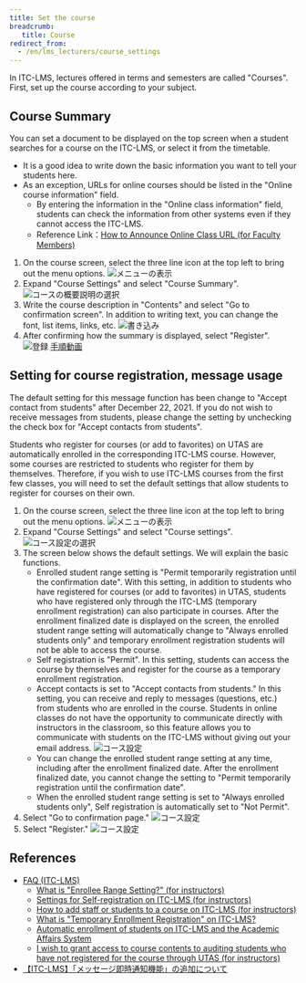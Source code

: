 ```yaml
---
title: Set the course
breadcrumb:
   title: Course
redirect_from:
  - /en/lms_lecturers/course_settings
---
```

In ITC-LMS, lectures offered in terms and semesters are called "Courses". First, set up the course according to your subject.

## Course Summary

You can set a document to be displayed on the top screen when a student searches for a course on the ITC-LMS, or select it from the timetable.

* It is a good idea to write down the basic information you want to tell your students here.
* As an exception, URLs for online courses should be listed in the "Online course information" field.
  * By entering the information in the "Online class information" field, students can check the information from other systems even if they cannot access the ITC-LMS.
  * Reference Link：[How to Announce Online Class URL (for Faculty Members)](/faculty_members/url#use-online-class-info-in-general)

1. On the course screen, select the three line icon at the top left to bring out the menu options.
![メニューの表示](../cs1.png)
2. Expand "Course Settings" and select "Course Summary".
![コースの概要説明の選択](cs2.png)
3. Write the course description in "Contents" and select "Go to confirmation screen". In addition to writing text, you can change the font, list items, links, etc.
![書き込み](cs3.png)
4. After confirming how the summary is displayed, select "Register".
![登録](cs4.png)
[手順動画](https://youtu.be/Sdqtw2m1j48)

## Setting for course registration, message usage

<div class="box">The default setting for this message function has been change to "Accept contact from students" after December 22, 2021. If you do not wish to receive messages from students, please change the setting by unchecking the check box for "Accept contacts from students".</div>

Students who register for courses (or add to favorites) on UTAS are automatically enrolled in the corresponding ITC-LMS course. However, some courses are restricted to students who register for them by themselves. Therefore, if you wish to use ITC-LMS courses from the first few classes, you will need to set the default settings that allow students to register for courses on their own.

1. On the course screen, select the three line icon at the top left to bring out the menu options.
![メニューの表示](../cs1.png)
2. Expand "Course Settings" and select "Course settings". 
![コース設定の選択](cs5.png)
3. The screen below shows the default settings. We will explain the basic functions.
   * Enrolled student range setting is "Permit temporarily registration until the confirmation date". With this setting, in addition to students who have registered for courses (or add to favorites) in UTAS, students who have registered only through the ITC-LMS (temporary enrollment registration) can also participate in courses. 
   After the enrollment finalized date is displayed on the screen, the enrolled student range setting will automatically change to "Always enrolled students only" and temporary enrollment registration students will not be able to access the course.
   * Self registration is "Permit". In this setting, students can access the course by themselves and register for the course as a temporary enrollment registration.
   * Accept contacts is set to "Accept contacts from students." In this setting, you can receive and reply to messages (questions, etc.) from students who are enrolled in the course. Students in online classes do not have the opportunity to communicate directly with instructors in the classroom, so this feature allows you to communicate with students on the ITC-LMS without giving out your email address.
![コース設定](cs6.png)
   * You can change the enrolled student range setting at any time, including after the enrollment finalized date. After the enrollment finalized date, you cannot change the setting to "Permit temporarily registration until the confirmation date".
   * When the enrolled student range setting is set to "Always enrolled students only", Self registration is automatically set to "Not Permit".
4. Select "Go to confirmation page." 
![コース設定](cs7.png)
5. Select "Register."
![コース設定](cs8.png)


<!-- 
コース設定 -> コース設定で編集する
「履修者範囲設定」，「自己登録」，「履修確定以降」，「メッセージ利用」についてお勧め設定と，変更するとどうなるかの説明をする
-->


## References

* <a href="https://www.ecc.u-tokyo.ac.jp/en/itc-lms/faq.html">FAQ (ITC-LMS)</a>
  * <a href="https://www.ecc.u-tokyo.ac.jp/en/announcement/2017/05/17_2521.html">What is "Enrollee Range Setting?" (for instructors)</a>
  * <a href="https://www.ecc.u-tokyo.ac.jp/en/announcement/2019/06/26_3014.html">Settings for Self-registration on ITC-LMS (for instructors)</a>
  * <a href="https://www.ecc.u-tokyo.ac.jp/en/announcement/2016/08/08_2282.html">How to add staff or students to a course on ITC-LMS (for instructors) </a>
  * <a href="https://www.ecc.u-tokyo.ac.jp/en/announcement/2016/08/10_2288.html">What is "Temporary Enrollment Registration" on ITC-LMS? </a>
  * <a href="https://www.ecc.u-tokyo.ac.jp/en/announcement/2019/06/26_3010.html">Automatic enrollment of students on ITC-LMS and the Academic Affairs System</a>
  * <a href="https://www.ecc.u-tokyo.ac.jp/en/announcement/2021/06/15_3342.html">I wish to grant access to course contents to auditing students who have not registered for the course through UTAS (for instructors)</a>
* <a href="https://www.ecc.u-tokyo.ac.jp/announcement/2022/09/27_3469.html">【ITC-LMS】「メッセージ即時通知機能」の追加について</a>
